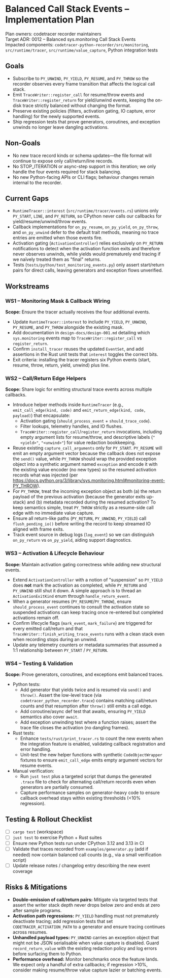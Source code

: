 # Balanced Call Stack Events – Implementation Plan

Plan owners: codetracer recorder maintainers  
Target ADR: 0012 – Balanced sys.monitoring Call Stack Events  
Impacted components: `codetracer-python-recorder/src/monitoring`, `src/runtime/tracer`, `src/runtime/value_capture`, Python integration tests

## Goals
- Subscribe to `PY_UNWIND`, `PY_YIELD`, `PY_RESUME`, and `PY_THROW` so the recorder observes every frame transition that affects the logical call stack.
- Emit `TraceWriter::register_call` for resume/throw events and `TraceWriter::register_return` for yield/unwind events, keeping the on-disk trace strictly balanced without changing the format.
- Preserve existing policies (filters, activation gating, IO capture, error handling) for the newly supported events.
- Ship regression tests that prove generators, coroutines, and exception unwinds no longer leave dangling activations.

## Non-Goals
- No new trace record kinds or schema updates—the file format will continue to expose only call/return/line records.
- No STOP_ITERATION or async-step support in this iteration; we only handle the four events required for stack balancing.
- No new Python-facing APIs or CLI flags; behaviour changes remain internal to the recorder.

## Current Gaps
- `RuntimeTracer::interest` (`src/runtime/tracer/events.rs`) unions only `PY_START`, `LINE`, and `PY_RETURN`, so CPython never calls our callbacks for yield/resume/unwind/throw events.
- Callback implementations for `on_py_resume`, `on_py_yield`, `on_py_throw`, and `on_py_unwind` defer to the default trait methods, meaning no trace entries are emitted when those events fire.
- Activation gating (`ActivationController`) relies exclusively on `PY_RETURN` notifications to detect when the activation function exits and therefore never observes unwinds, while yields would prematurely end tracing if we naïvely treated them as "final" returns.
- Tests (`tests/python/test_monitoring_events.py`) only assert start/return pairs for direct calls, leaving generators and exception flows unverified.

## Workstreams

### WS1 – Monitoring Mask & Callback Wiring
**Scope:** Ensure the tracer actually receives the four additional events.
- Update `RuntimeTracer::interest` to include `PY_YIELD`, `PY_UNWIND`, `PY_RESUME`, and `PY_THROW` alongside the existing mask.
- Add documentation in `design-docs/design-001.md` detailing which `sys.monitoring` events map to `TraceWriter::register_call` vs `register_return`.
- Confirm `install_tracer` reuses the updated `EventSet`, and add assertions in the Rust unit tests that `interest` toggles the correct bits.
- Exit criteria: installing the tracer registers six Python events (start, resume, throw, return, yield, unwind) plus line.

### WS2 – Call/Return Edge Helpers
**Scope:** Share logic for emitting structural trace events across multiple callbacks.
- Introduce helper methods inside `RuntimeTracer` (e.g., `emit_call_edge(kind, code)` and `emit_return_edge(kind, code, payload)`) that encapsulate:
  - Activation gating (`should_process_event` + `should_trace_code`).
  - Filter lookups, telemetry handles, and IO flushes.
  - `TraceWriter::register_call`/`register_return` invocations, including empty argument lists for resume/throw, and descriptive labels (`"<yield>"`, `"<unwind>"`) for value redaction bookkeeping.
- Reuse existing `capture_call_arguments` only for `PY_START`. `PY_RESUME` will emit an empty argument vector because the callback does not expose the `send()` value, while `PY_THROW` should wrap the provided exception object into a synthetic argument named `exception` and encode it with the existing value encoder (no new types) so the resumed activation records what was injected (per <https://docs.python.org/3/library/sys.monitoring.html#monitoring-event-PY_THROW>).
- For `PY_THROW`, treat the incoming exception object as both (a) the return payload of the previous activation (because the generator exits up-stack) and (b) metadata recorded during the resumed activation? To keep semantics simple, treat `PY_THROW` strictly as a resume-side call edge with no immediate value capture.
- Ensure all return-like paths (`PY_RETURN`, `PY_UNWIND`, `PY_YIELD`) call `flush_pending_io()` before writing the record to keep streamed IO aligned with frame exits.
- Track event source in debug logs (`log_event`) so we can distinguish `on_py_return` vs `on_py_yield`, aiding support diagnostics.

### WS3 – Activation & Lifecycle Behaviour
**Scope:** Maintain activation gating correctness while adding new structural events.
- Extend `ActivationController` with a notion of "suspension" so `PY_YIELD` does **not** mark the activation as completed, while `PY_RETURN` and `PY_UNWIND` still shut it down. A simple approach is to thread an `ActivationExitKind` enum through `handle_return_event`.
- When a generator resumes (`PY_RESUME`/`PY_THROW`), ensure `should_process_event` continues to consult the activation state so suspended activations can keep tracing once re-entered but completed activations remain off.
- Confirm lifecycle flags (`mark_event`, `mark_failure`) are triggered for every emitted call/return and that `TraceWriter::finish_writing_trace_events` runs with a clean stack even when recording stops during an unwind.
- Update any telemetry counters or metadata summaries that assumed a 1:1 relationship between `PY_START` / `PY_RETURN`.

### WS4 – Testing & Validation
**Scope:** Prove generators, coroutines, and exceptions emit balanced traces.
- Python tests:
  - Add generator that yields twice and is resumed via `send()` and `throw()`. Assert the low-level trace (via `codetracer_python_recorder.trace`) contains matching call/return counts and that resumption after `throw()` still emits a call edge.
  - Add coroutine/async def test that awaits, ensuring `PY_YIELD` semantics also cover `await`.
  - Add exception unwinding test where a function raises; assert the trace file closes the activation (no dangling frames).
- Rust tests:
  - Enhance `tests/rust/print_tracer.rs` to count the new events when the integration feature is enabled, validating callback registration and error handling.
  - Unit-test the new helper functions with synthetic `CodeObjectWrapper` fixtures to ensure `emit_call_edge` emits empty argument vectors for resume events.
- Manual verification:
  - Run `just test` plus a targeted script that dumps the generated `.trace` file to check for alternating call/return records even when generators are partially consumed.
  - Capture performance samples on generator-heavy code to ensure callback overhead stays within existing thresholds (<10% regression).

## Testing & Rollout Checklist
- [ ] `cargo test` (workspace)  
- [ ] `just test` to exercise Python + Rust suites  
- [ ] Ensure new Python tests run under CPython 3.12 and 3.13 in CI  
- [ ] Validate that traces recorded from `examples/generator.py` (add if needed) now contain balanced call counts (e.g., via a small verification script)  
- [ ] Update release notes / changelog entry describing the new event coverage

## Risks & Mitigations
- **Double-emission of call/return pairs:** Mitigate via targeted tests that assert the writer stack depth never drops below zero and ends at zero after sample programs.
- **Activation path regressions:** `PY_YIELD` handling must not prematurely deactivate tracing; add regression tests that set `CODETRACER_ACTIVATION_PATH` to a generator and ensure tracing continues across resumes.
- **Unhandled payload types:** `PY_UNWIND` carries an exception object that might not be JSON serialisable when value capture is disabled. Guard `record_return_value` with the existing redaction policy and log errors before surfacing them to Python.
- **Performance overhead:** Monitor benchmarks once the feature lands. We expect only a handful of extra callbacks; if regression >10%, consider making resume/throw value capture lazier or batching events.
